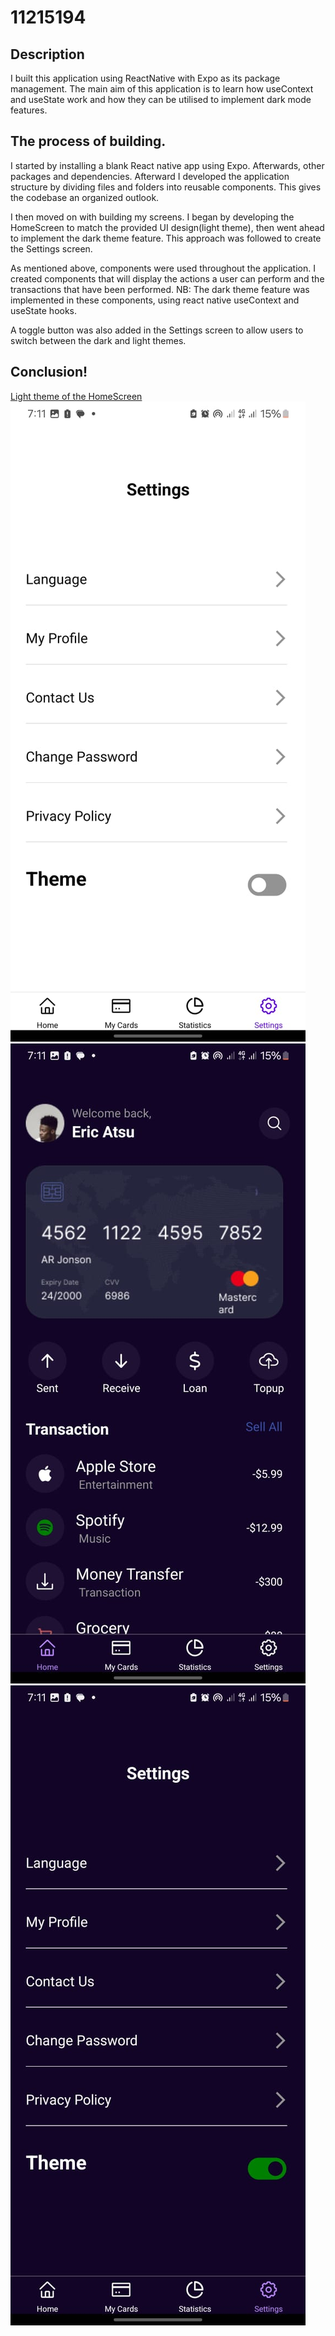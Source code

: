 # 11215194

## Description

I built this application using ReactNative with Expo as its package management. The main aim of this application is to learn how useContext and useState work and how they can be utilised to implement dark mode features.

## The process of building.

I  started by installing a blank React native app using Expo. Afterwards, other packages and dependencies. Afterward I developed the application structure by dividing files and folders into reusable components. This gives the codebase an organized outlook.

I then moved on with building my screens. I began by developing the HomeScreen to match the provided UI design(light theme), then went ahead to implement the dark theme feature.
This approach was followed to create the Settings screen.

As mentioned above, components were used throughout the application. I created components that will display the actions a user can perform and the transactions that have been performed.
NB: The dark theme feature was implemented in these components, using react native useContext and useState hooks.

A toggle button was also added in the Settings screen to allow users to switch between the dark and light themes.



## Conclusion!
[Light theme of the HomeScreen](HomeScreen-light.jpeg)
![Light Theme of the Settings Screen](SettingsScreen-Light.jpeg)
![Dark theme of Homescreen](HomeScreen-dark.jpeg)
![Dark theme of Settings screen](SettingsScreen-dark.jpeg)